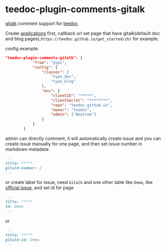 teedoc-plugin-comments-gitalk
====


[gitalk](https://github.com/gitalk/gitalk) comment support for [teedoc](https://github.com/Neutree/teedoc)

Create [applications](https://github.com/settings/applications/new) first, callback url set page that have gitalk(default doc and blog pages),`https://teedoc.github.io/get_started/zh/` for example.

config example:
```json
"teedoc-plugin-comments-gitalk": {
            "from": "pypi",
            "config": {
                "classes": [
                    "type_doc",
                    "type_blog"
                ],
                "env": {
                    "clientID": "*****",
                    "clientSecret": "********",
                    "repo": "teedoc.github.io",
                    "owner": "teedoc",
                    "admin": ["Neutree"]
                }
            }
        }
```

admin can directly comment, it will automatically create issue
and you can create issue manually for one page, and then set issue number in markdown metadata:
```markdown
---
title: *****
gitalk-number: 2
---
```

or create label for issue, need `Gitalk` and one other lable like `Demo`, like [official issue](https://github.com/gitalk/gitalk/issues/1), and set id for page
```markdown
---
title: *****
id: Demo
---
```
or
```markdown
---
title: *****
gitalk-id: Demo
---
```
